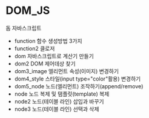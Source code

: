 # DOM_JS
<p> 돔 자바스크립트 </P>
<ul>
    <li>  function 함수 생성방법 3가지   </li>
    <li> function2 클로저               </li>  
    <li> dom 자바스크립트로 계산기 만들기 </li>
    <li> dom2 DOM 제어데상 찾기 </li>
    <li> dom3_image 엘리먼트 속성(이미지) 변경하기 </li>
    <li> dom4_style 스타일(input type="color"활용) 변경하기 </li>
     <li> dom5_node 노드(엘리먼트) 조작하기(append/remove)</li>
      <li> node 노드 복제 및 탬플릿(template) 복제</li>
      <li> node2 노드(테이블 라인) 삽입과 바꾸기 </li>
      <li> node3 노드(테이블 라인) 선택과 삭제 </li>


</ul>